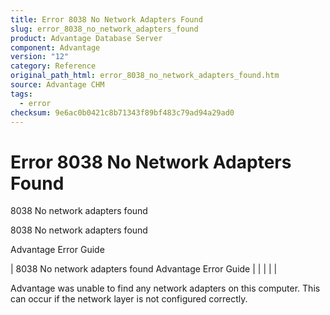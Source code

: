 ```yaml
---
title: Error 8038 No Network Adapters Found
slug: error_8038_no_network_adapters_found
product: Advantage Database Server
component: Advantage
version: "12"
category: Reference
original_path_html: error_8038_no_network_adapters_found.htm
source: Advantage CHM
tags:
  - error
checksum: 9e6ac0b0421c8b71343f89bf483c79ad94a29ad0
---
```


# Error 8038 No Network Adapters Found

8038 No network adapters found

8038 No network adapters found

Advantage Error Guide

| 8038 No network adapters found  Advantage Error Guide |  |  |  |  |

Advantage was unable to find any network adapters on this computer. This can occur if the network layer is not configured correctly.

